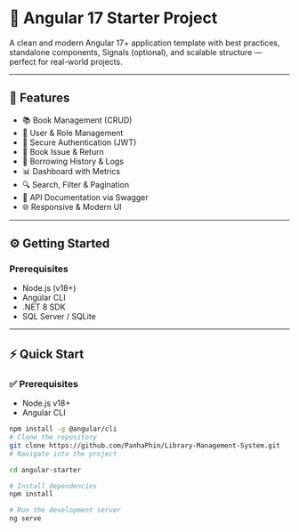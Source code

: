 # 🚀 Angular 17 Starter Project

A clean and modern Angular 17+ application template with best practices, standalone components, Signals (optional), and scalable structure — perfect for real-world projects.

---

## 🧪 Features

- 📚 Book Management (CRUD)
- 👤 User & Role Management
- 🔐 Secure Authentication (JWT)
- 📖 Book Issue & Return
- 📅 Borrowing History & Logs
- 📊 Dashboard with Metrics
- 🔍 Search, Filter & Pagination
- 📄 API Documentation via Swagger
- 🌐 Responsive & Modern UI

---

## ⚙️ Getting Started

### Prerequisites

- Node.js (v18+)
- Angular CLI
- .NET 8 SDK
- SQL Server / SQLite

---

## ⚡ Quick Start

### ✅ Prerequisites
- Node.js v18+
- Angular CLI
```bash
npm install -g @angular/cli
# Clone the repository
git clone https://github.com/PanhaPhin/Library-Management-System.git
# Navigate into the project

cd angular-starter

# Install dependencies
npm install

# Run the development server
ng serve